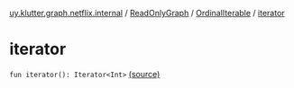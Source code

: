 [uy.klutter.graph.netflix.internal](../../index.md) / [ReadOnlyGraph](../index.md) / [OrdinalIterable](index.md) / [iterator](.)


# iterator
`fun iterator(): Iterator<Int>` [(source)](https://github.com/kohesive/klutter/blob/master/netflix-graph-jdk6/src/main/kotlin/uy/klutter/graph/netflix/internal/Graph.kt#L93)



